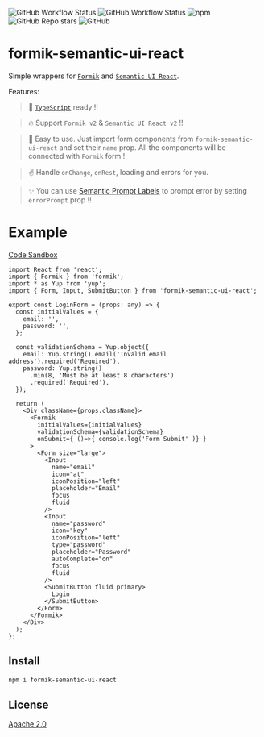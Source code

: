 
![GitHub Workflow Status](https://img.shields.io/github/workflow/status/jt501/formik-semantic-ui-react/Release?label=Release&logo=github&style=flat-square)
![GitHub Workflow Status](https://img.shields.io/github/workflow/status/jt501/formik-semantic-ui-react/CI?logo=github&style=flat-square)
![npm](https://img.shields.io/npm/dw/formik-semantic-ui-react?color=orange&logo=npm&style=flat-square)
![GitHub Repo stars](https://img.shields.io/github/stars/jt501/formik-semantic-ui-react?color=yellow&logo=github&style=flat-square)
![GitHub](https://img.shields.io/github/license/jt501/formik-semantic-ui-react?color=red&style=flat-square)

# formik-semantic-ui-react

Simple wrappers for [`Formik`](https://formik.org/) and [`Semantic UI React`](https://react.semantic-ui.com/).

Features:
> :lock_with_ink_pen: [`TypeScript`](https://www.typescriptlang.org/) ready !!

> :fire: Support `Formik v2` & `Semantic UI React v2` !!

> :muscle: Easy to use. Just import form components from `formik-semantic-ui-react` and set their `name` prop. All the components will be connected with `Formik` form !

> :v: Handle `onChange`, `onRest`, loading and errors for you.

> :sparkles: You can use [Semantic Prompt Labels](https://react.semantic-ui.com/elements/label/#types-prompt) to prompt error by setting `errorPrompt` prop !!

# Example
[Code Sandbox](https://codesandbox.io/s/login-form-ftqwx)
```tsx
import React from 'react';
import { Formik } from 'formik';
import * as Yup from 'yup';
import { Form, Input, SubmitButton } from 'formik-semantic-ui-react';

export const LoginForm = (props: any) => {
  const initialValues = {
    email: '',
    password: '',
  };

  const validationSchema = Yup.object({
    email: Yup.string().email('Invalid email address').required('Required'),
    password: Yup.string()
      .min(8, 'Must be at least 8 characters')
      .required('Required'),
  });

  return (
    <Div className={props.className}>
      <Formik
        initialValues={initialValues}
        validationSchema={validationSchema}
        onSubmit={ ()=>{ console.log('Form Submit' )} }
      >
        <Form size="large">
          <Input
            name="email"
            icon="at"
            iconPosition="left"
            placeholder="Email"
            focus
            fluid
          />
          <Input
            name="password"
            icon="key"
            iconPosition="left"
            type="password"
            placeholder="Password"
            autoComplete="on"
            focus
            fluid
          />
          <SubmitButton fluid primary>
            Login
          </SubmitButton>
        </Form>
      </Formik>
    </Div>
  );
};
```

## Install

``` bash
npm i formik-semantic-ui-react
```

## License
[Apache 2.0](./LICENSE)

